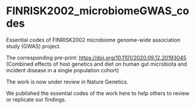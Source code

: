 # FINRISK2002_microbiomeGWAS_codes
Essential codes of FINRISK2002 microbiome genome-wide association study (GWAS) project.

The corresponding pre-print: https://doi.org/10.1101/2020.09.12.20193045 (Combined effects of host genetics and diet on human gut microbiota and incident disease in a single population cohort)

The work is now under review in Nature Genetics.

We published the essential codes of the work here to help others to review or replicate our findings.
